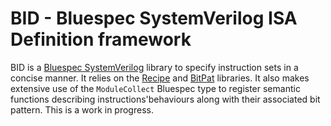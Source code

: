 # BID - Bluespec SystemVerilog ISA Definition framework
BID is a [Bluespec SystemVerilog](http://wiki.bluespec.com/bluespec-systemverilog-and-compiler) library to specify instruction sets in a concise manner. It relies on the [Recipe](https://github.com/CTSRD-CHERI/Recipe) and [BitPat](https://github.com/CTSRD-CHERI/BitPat) libraries. It also makes extensive use of the `ModuleCollect` Bluespec type to register semantic functions describing instructions'behaviours along with their associated bit pattern. This is a work in progress.
